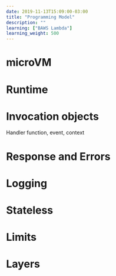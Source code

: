 ```yaml
---
date: 2019-11-13T15:09:00-03:00
title: "Programming Model"
description: ""
learning: ["BAWS Lambda"]
learning_weight: 500
---
```


# microVM


# Runtime


# Invocation objects

Handler function, event, context


# Response and Errors


# Logging


# Stateless


# Limits


# Layers


